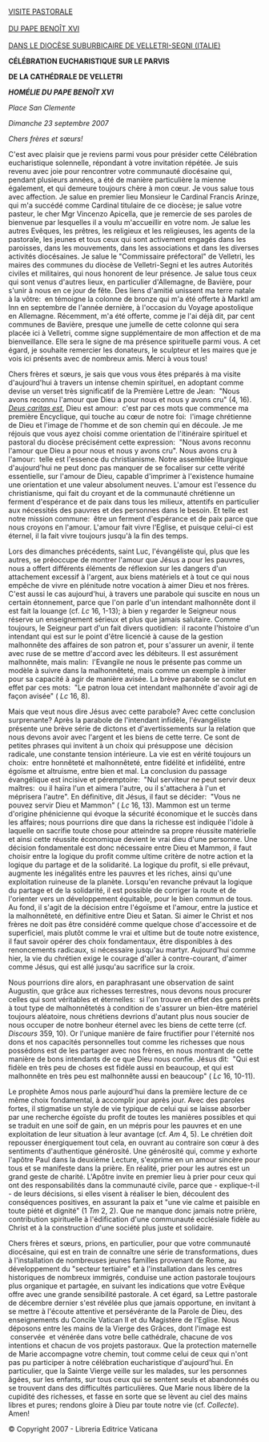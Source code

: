 [VISITE PASTORALE\
\
DU PAPE BENOÎT XVI\
\
DANS LE DIOCÈSE SUBURBICAIRE DE VELLETRI-SEGNI (ITALIE)](/content/benedict-xvi/fr/travels/2007/index_velletri.html)

**CÉLÉBRATION EUCHARISTIQUE SUR LE PARVIS**

**DE LA CATHÉDRALE DE VELLETRI**

***HOMÉLIE DU PAPE BENOÎT XVI***

*Place San Clemente*

*Dimanche 23 septembre 2007*

*Chers frères et sœurs!*

C'est avec plaisir que je reviens parmi vous pour présider cette Célébration eucharistique solennelle, répondant à votre invitation répétée. Je suis revenu avec joie pour rencontrer votre communauté diocésaine qui, pendant plusieurs années, a été de manière particulière la mienne également, et qui demeure toujours chère à mon cœur. Je vous salue tous avec affection. Je salue en premier lieu Monsieur le Cardinal Francis Arinze, qui m'a succédé comme Cardinal titulaire de ce diocèse; je salue votre pasteur, le cher Mgr Vincenzo Apicella, que je remercie de ses paroles de bienvenue par lesquelles il a voulu m'accueillir en votre nom. Je salue les autres Evêques, les prêtres, les religieux et les religieuses, les agents de la pastorale, les jeunes et tous ceux qui sont activement engagés dans les paroisses, dans les mouvements, dans les associations et dans les diverses activités diocésaines. Je salue le "Commissaire préfectoral" de Velletri, les maires des communes du diocèse de Velletri-Segni et les autres Autorités civiles et militaires, qui nous honorent de leur présence. Je salue tous ceux qui sont venus d'autres lieux, en particulier d'Allemagne, de Bavière, pour s'unir à nous en ce jour de fête. Des liens d'amitié unissent ma terre natale à la vôtre:  en témoigne la colonne de bronze qui m'a été offerte à Marktl am Inn en septembre de l'année dernière, à l'occasion du Voyage apostolique en Allemagne. Récemment, m'a été offerte, comme je l'ai déjà dit, par cent communes de Bavière, presque une jumelle de cette colonne qui sera placée ici à Velletri, comme signe supplémentaire de mon affection et de ma bienveillance. Elle sera le signe de ma présence spirituelle parmi vous. A cet égard, je souhaite remercier les donateurs, le sculpteur et les maires que je vois ici présents avec de nombreux amis. Merci à vous tous!

Chers frères et sœurs, je sais que vous vous êtes préparés à ma visite d'aujourd'hui à travers un intense chemin spirituel, en adoptant comme devise un verset très significatif de la Première Lettre de Jean:  "Nous avons reconnu l'amour que Dieu a pour nous et nous y avons cru" (4, 16). *[Deus caritas est](/content/benedict-xvi/fr/encyclicals/documents/hf_ben-xvi_enc_20051225_deus-caritas-est.html)*, Dieu est amour:  c'est par ces mots que commence ma première Encyclique, qui touche au cœur de notre foi:  l'image chrétienne de Dieu et l'image de l'homme et de son chemin qui en découle. Je me réjouis que vous ayez choisi comme orientation de l'itinéraire spirituel et pastoral du diocèse précisément cette expression:  "Nous avons reconnu l'amour que Dieu a pour nous et nous y avons cru". Nous avons cru à l'amour:  telle est l'essence du christianisme. Notre assemblée liturgique d'aujourd'hui ne peut donc pas manquer de se focaliser sur cette vérité essentielle, sur l'amour de Dieu, capable d'imprimer à l'existence humaine une orientation et une valeur absolument neuves. L'amour est l'essence du christianisme, qui fait du croyant et de la communauté chrétienne un ferment d'espérance et de paix dans tous les milieux, attentifs en particulier aux nécessités des pauvres et des personnes dans le besoin. Et telle est notre mission commune:  être un ferment d'espérance et de paix parce que nous croyons en l'amour. L'amour fait vivre l'Eglise, et puisque celui-ci est éternel, il la fait vivre toujours jusqu'à la fin des temps.

Lors des dimanches précédents, saint Luc, l'évangéliste qui, plus que les autres, se préoccupe de montrer l'amour que Jésus a pour les pauvres, nous a offert différents éléments de réflexion sur les dangers d'un attachement excessif à l'argent, aux biens matériels et à tout ce qui nous empêche de vivre en plénitude notre vocation à aimer Dieu et nos frères. C'est aussi le cas aujourd'hui, à travers une parabole qui suscite en nous un certain étonnement, parce que l'on parle d'un intendant malhonnête dont il est fait la louange (cf. *Lc* 16, 1-13); à bien y regarder le Seigneur nous réserve un enseignement sérieux et plus que jamais salutaire. Comme toujours, le Seigneur part d'un fait divers quotidien:  il raconte l'histoire d'un intendant qui est sur le point d'être licencié à cause de la gestion malhonnête des affaires de son patron et, pour s'assurer un avenir, il tente avec ruse de se mettre d'accord avec les débiteurs. Il est assurément malhonnête, mais malin:  l'Evangile ne nous le présente pas comme un modèle à suivre dans la malhonnêteté, mais comme un exemple à imiter pour sa capacité à agir de manière avisée. La brève parabole se conclut en effet par ces mots:  "Le patron loua cet intendant malhonnête d'avoir agi de façon avisée" ( *Lc* 16, 8).

Mais que veut nous dire Jésus avec cette parabole? Avec cette conclusion surprenante? Après la parabole de l'intendant infidèle, l'évangéliste présente une brève série de dictons et d'avertissements sur la relation que nous devons avoir avec l'argent et les biens de cette terre. Ce sont de petites phrases qui invitent à un choix qui présuppose une  décision radicale, une constante tension intérieure. La vie est en vérité toujours un choix:  entre honnêteté et malhonnêteté, entre fidélité et infidélité, entre égoïsme et altruisme, entre bien et mal. La conclusion du passage évangélique est incisive et péremptoire:  "Nul serviteur ne peut servir deux maîtres:  ou il haïra l'un et aimera l'autre, ou il s'attachera à l'un et méprisera l'autre". En définitive, dit Jésus, il faut se décider:  "Vous ne pouvez servir Dieu et Mammon" ( *Lc* 16, 13). Mammon est un terme d'origine phénicienne qui évoque la sécurité économique et le succès dans les affaires; nous pourrions dire que dans la richesse est indiquée l'idole à laquelle on sacrifie toute chose pour atteindre sa propre réussite matérielle et ainsi cette réussite économique devient le vrai dieu d'une personne. Une décision fondamentale est donc nécessaire entre Dieu et Mammon, il faut choisir entre la logique du profit comme ultime critère de notre action et la logique du partage et de la solidarité. La logique du profit, si elle prévaut, augmente les inégalités entre les pauvres et les riches, ainsi qu'une exploitation ruineuse de la planète. Lorsqu'en revanche prévaut la logique du partage et de la solidarité, il est possible de corriger la route et de l'orienter vers un développement équitable, pour le bien commun de tous. Au fond, il s'agit de la décision entre l'égoïsme et l'amour, entre la justice et la malhonnêteté, en définitive entre Dieu et Satan. Si aimer le Christ et nos frères ne doit pas être considéré comme quelque chose d'accessoire et de superficiel, mais plutôt comme le vrai et ultime but de toute notre existence, il faut savoir opérer des choix fondamentaux, être disponibles à des renoncements radicaux, si nécessaire jusqu'au martyr. Aujourd'hui comme hier, la vie du chrétien exige le courage d'aller à contre-courant, d'aimer comme Jésus, qui est allé jusqu'au sacrifice sur la croix.

Nous pourrions dire alors, en paraphrasant une observation de saint Augustin, que grâce aux richesses terrestres, nous devons nous procurer celles qui sont véritables et éternelles:  si l'on trouve en effet des gens prêts à tout type de malhonnêtetés à condition de s'assurer un bien-être matériel toujours aléatoire, nous chrétiens devrions d'autant plus nous soucier de nous occuper de notre bonheur éternel avec les biens de cette terre (cf. *Discours* 359, 10). Or l'unique manière de faire fructifier pour l'éternité nos dons et nos capacités personnelles tout comme les richesses que nous possédons est de les partager avec nos frères, en nous montrant de cette manière de bons intendants de ce que Dieu nous confie. Jésus dit:  "Qui est fidèle en très peu de choses est fidèle aussi en beaucoup, et qui est malhonnête en très peu est malhonnête aussi en beaucoup" ( *Lc* 16, 10-11).

Le prophète Amos nous parle aujourd'hui dans la première lecture de ce même choix fondamental, à accomplir jour après jour. Avec des paroles fortes, il stigmatise un style de vie typique de celui qui se laisse absorber par une recherche égoïste du profit de toutes les manières possibles et qui se traduit en une soif de gain, en un mépris pour les pauvres et en une exploitation de leur situation à leur avantage (cf. *Am* 4, 5). Le chrétien doit repousser énergiquement tout cela, en ouvrant au contraire son cœur à des sentiments d'authentique générosité. Une générosité qui, comme y exhorte l'apôtre Paul dans la deuxième Lecture, s'exprime en un amour sincère pour tous et se manifeste dans la prière. En réalité, prier pour les autres est un grand geste de charité. L'Apôtre invite en premier lieu à prier pour ceux qui ont des responsabilités dans la communauté civile, parce que - explique-t-il - de leurs décisions, si elles visent à réaliser le bien, découlent des conséquences positives, en assurant la paix et "une vie calme et paisible en toute piété et dignité" (1 *Tm* 2, 2). Que ne manque donc jamais notre prière, contribution spirituelle à l'édification d'une communauté ecclésiale fidèle au Christ et à la construction d'une société plus juste et solidaire.

Chers frères et sœurs, prions, en particulier, pour que votre communauté diocésaine, qui est en train de connaître une série de transformations, dues à l'installation de nombreuses jeunes familles provenant de Rome, au développement du "secteur tertiaire" et à l'installation dans les centres historiques de nombreux immigrés, conduise une action pastorale toujours plus organique et partagée, en suivant les indications que votre Evêque offre avec une grande sensibilité pastorale. A cet égard, sa Lettre pastorale de décembre dernier s'est révélée plus que jamais opportune, en invitant à se mettre à l'écoute attentive et persévérante de la Parole de Dieu, des enseignements du Concile Vatican II et du Magistère de l'Eglise. Nous déposons entre les mains de la Vierge des Grâces, dont l'image est  conservée  et vénérée dans votre belle cathédrale, chacune de vos intentions et chacun de vos projets pastoraux. Que la protection maternelle de Marie accompagne votre chemin, tout comme celui de ceux qui n'ont pas pu participer à notre célébration eucharistique d'aujourd'hui. En particulier, que la Sainte Vierge veille sur les malades, sur les personnes âgées, sur les enfants, sur tous ceux qui se sentent seuls et abandonnés ou se trouvent dans des difficultés particulières. Que Marie nous libère de la cupidité des richesses, et fasse en sorte que se lèvent au ciel des mains libres et pures; rendons gloire à Dieu par toute notre vie (cf. *Collecte*). Amen!

© Copyright 2007 - Libreria Editrice Vaticana
